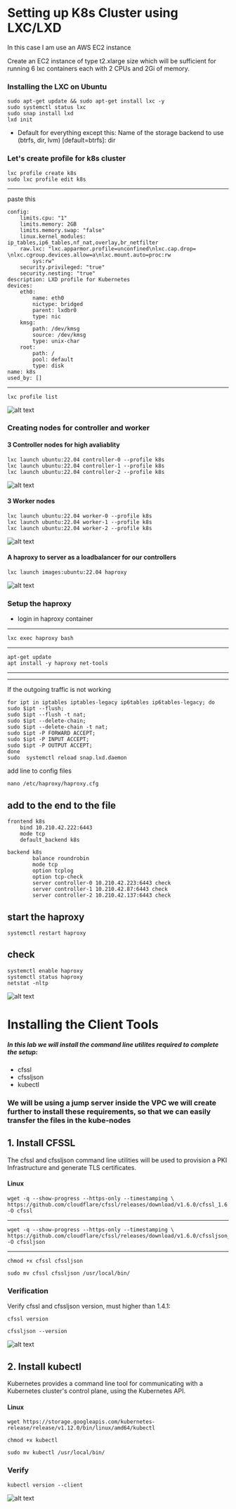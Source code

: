 # Setting up K8s Cluster using LXC/LXD

In this case I am use an AWS EC2 instance

Create an EC2 instance of type t2.xlarge size which will be sufficient for running 6 lxc containers each with 2 CPUs and 2Gi of memory.

### Installing the LXC on Ubuntu

    sudo apt-get update && sudo apt-get install lxc -y
    sudo systemctl status lxc
    sudo snap install lxd 
    lxd init


- Default for everything except this:
    Name of the storage backend to use (btrfs, dir, lvm) [default=btrfs]: dir

### Let's create profile for k8s cluster

    lxc profile create k8s
    sudo lxc profile edit k8s
---
paste this

    config:
        limits.cpu: "1"
        limits.memory: 2GB
        limits.memory.swap: "false"
        linux.kernel_modules: ip_tables,ip6_tables,nf_nat,overlay,br_netfilter
        raw.lxc: "lxc.apparmor.profile=unconfined\nlxc.cap.drop= \nlxc.cgroup.devices.allow=a\nlxc.mount.auto=proc:rw
            sys:rw"
        security.privileged: "true"
        security.nesting: "true"
    description: LXD profile for Kubernetes
    devices:
        eth0:
            name: eth0
            nictype: bridged
            parent: lxdbr0
            type: nic
        kmsg:
            path: /dev/kmsg
            source: /dev/kmsg
            type: unix-char
        root:
            path: /
            pool: default
            type: disk
    name: k8s
    used_by: []
---
    lxc profile list

![alt text](img-ref/image.png)


### Creating nodes for controller and worker

#### 3 Controller nodes for high avaliablity

    lxc launch ubuntu:22.04 controller-0 --profile k8s
    lxc launch ubuntu:22.04 controller-1 --profile k8s
    lxc launch ubuntu:22.04 controller-2 --profile k8s
![alt text](img-ref/image-1.png)
#### 3 Worker nodes

    lxc launch ubuntu:22.04 worker-0 --profile k8s
    lxc launch ubuntu:22.04 worker-1 --profile k8s
    lxc launch ubuntu:22.04 worker-2 --profile k8s
![alt text](img-ref/image-2.png)

#### A haproxy to server as a loadbalancer for our controllers
<!-- 
lxc image copy images:centos/7 local: --copy-aliases
lxc image unset-property centos/7 requirements.cgroup
lxc launch centos/7 haproxy

    lxc launch images:centos/7 haproxy -->

    lxc launch images:ubuntu:22.04 haproxy
![alt text](img-ref/image-3.png)
### Setup the haproxy

- login in haproxy container
---
    lxc exec haproxy bash
---
    apt-get update
    apt install -y haproxy net-tools

---
---
If the outgoing traffic is not working

    for ipt in iptables iptables-legacy ip6tables ip6tables-legacy; do 
    sudo $ipt --flush; 
    sudo $ipt --flush -t nat;
    sudo $ipt --delete-chain;
    sudo $ipt --delete-chain -t nat; 
    sudo $ipt -P FORWARD ACCEPT; 
    sudo $ipt -P INPUT ACCEPT; 
    sudo $ipt -P OUTPUT ACCEPT; 
    done
    sudo  systemctl reload snap.lxd.daemon 

add line to config files

    nano /etc/haproxy/haproxy.cfg

add to the end to the file
-
    frontend k8s
        bind 10.210.42.222:6443
        mode tcp
        default_backend k8s

    backend k8s
            balance roundrobin
            mode tcp
            option tcplog
            option tcp-check
            server controller-0 10.210.42.223:6443 check
            server controller-1 10.210.42.87:6443 check
            server controller-2 10.210.42.137:6443 check

start the haproxy
---

    systemctl restart haproxy

check
---
    systemctl enable haproxy
    systemctl status haproxy
    netstat -nltp
![alt text](img-ref/image-4.png)


# Installing the Client Tools

##### In this lab we will install the command line utilites required to complete the setup:
- cfssl
- cfssljson
- kubectl

### We will be using a jump server inside the VPC we will create further to install these requirements, so that we can easily transfer the files in the kube-nodes

## 1. Install CFSSL

The cfssl and cfssljson command line utilities will be used to provision a PKI Infrastructure and generate TLS certificates.

#### Linux

    wget -q --show-progress --https-only --timestamping \
    https://github.com/cloudflare/cfssl/releases/download/v1.6.0/cfssl_1.6.0_linux_amd64  -O cfssl
---
    wget -q --show-progress --https-only --timestamping \
    https://github.com/cloudflare/cfssl/releases/download/v1.6.0/cfssljson_1.6.0_linux_amd64 -O cfssljson
---
    chmod +x cfssl cfssljson

    sudo mv cfssl cfssljson /usr/local/bin/

### Verification
Verify cfssl and cfssljson version, must higher than 1.4.1:

    cfssl version

    cfssljson --version
![alt text](img-ref/image-5.png)
## 2. Install kubectl

Kubernetes provides a command line tool for communicating with a Kubernetes cluster's control plane, using the Kubernetes API.

#### Linux

    wget https://storage.googleapis.com/kubernetes-release/release/v1.12.0/bin/linux/amd64/kubectl

    chmod +x kubectl

    sudo mv kubectl /usr/local/bin/

### Verify

    kubectl version --client
![alt text](img-ref/image-6.png)